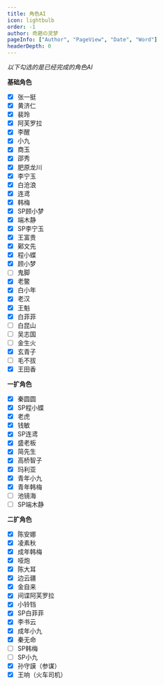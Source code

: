 ```yaml
---
title: 角色AI
icon: lightbulb
order: -1
author: 奇葩の灵梦
pageInfo: ["Author", "PageView", "Date", "Word"]
headerDepth: 0
---
```


*以下勾选的是已经完成的角色AI*

**基础角色**

- [x] 张一挺
- [x] 黄济仁
- [x] 裴玲
- [x] 阿芙罗拉
- [x] 李醒
- [x] 小九
- [x] 商玉
- [x] 邵秀
- [x] 肥原龙川
- [x] 李宁玉
- [x] 白沧浪
- [x] 连鸢
- [x] 韩梅
- [x] SP顾小梦
- [x] 端木静
- [x] SP李宁玉
- [x] 王富贵
- [x] 鄚文先
- [x] 程小蝶
- [x] 顾小梦
- [ ] 鬼脚
- [x] 老鳖
- [x] 白小年
- [x] 老汉
- [x] 王魁
- [x] 白菲菲
- [ ] 白昆山
- [ ] 吴志国
- [ ] 金生火
- [x] 玄青子
- [ ] 毛不拔
- [x] 王田香

**一扩角色**

- [x] 秦圆圆
- [x] SP程小蝶
- [x] 老虎
- [x] 钱敏
- [x] SP连鸢
- [x] 盛老板
- [x] 简先生
- [x] 高桥智子
- [x] 玛利亚
- [x] 青年小九
- [x] 青年韩梅
- [ ] 池镜海
- [ ] SP端木静

**二扩角色**

- [x] 陈安娜
- [x] 凌素秋
- [x] 成年韩梅
- [x] 哑炮
- [x] 陈大耳
- [x] 边云疆
- [x] 金自来
- [x] 间谍阿芙罗拉
- [x] 小铃铛
- [x] SP白菲菲
- [x] 李书云
- [x] 成年小九
- [x] 秦无命
- [ ] SP韩梅
- [ ] SP小九
- [x] 孙守謨（参谋）
- [x] 王响（火车司机）

